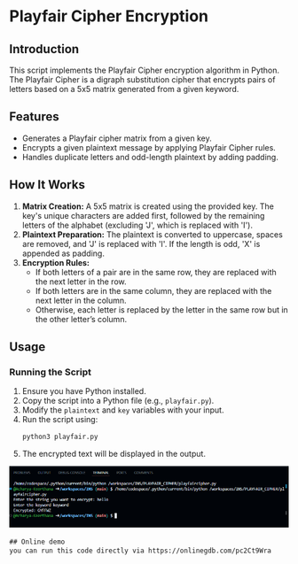 # Playfair Cipher Encryption  

## Introduction  
This script implements the Playfair Cipher encryption algorithm in Python. The Playfair Cipher is a digraph substitution cipher that encrypts pairs of letters based on a 5x5 matrix generated from a given keyword.  

## Features  
- Generates a Playfair cipher matrix from a given key.  
- Encrypts a given plaintext message by applying Playfair Cipher rules.  
- Handles duplicate letters and odd-length plaintext by adding padding.  

## How It Works  
1. **Matrix Creation:** A 5x5 matrix is created using the provided key. The key's unique characters are added first, followed by the remaining letters of the alphabet (excluding 'J', which is replaced with 'I').  
2. **Plaintext Preparation:** The plaintext is converted to uppercase, spaces are removed, and 'J' is replaced with 'I'. If the length is odd, 'X' is appended as padding.  
3. **Encryption Rules:**  
   - If both letters of a pair are in the same row, they are replaced with the next letter in the row.  
   - If both letters are in the same column, they are replaced with the next letter in the column.  
   - Otherwise, each letter is replaced by the letter in the same row but in the other letter’s column.  

## Usage  
### Running the Script  
1. Ensure you have Python installed.  
2. Copy the script into a Python file (e.g., `playfair.py`).  
3. Modify the `plaintext` and `key` variables with your input.  
4. Run the script using:  
   ```bash  
   python3 playfair.py  
   ```  
5. The encrypted text will be displayed in the output.  


![alt text](image.png)
 
```
## Online demo
you can run this code directly via https://onlinegdb.com/pc2Ct9Wra
